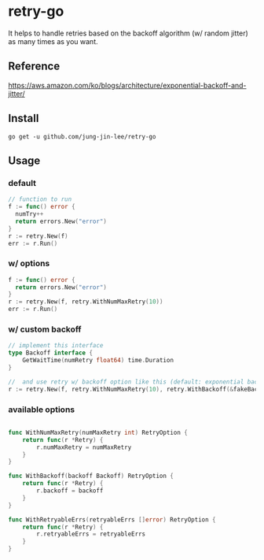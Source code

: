 # retry-go

It helps to handle retries based on the backoff algorithm (w/ random jitter) as many times as you want.

## Reference

https://aws.amazon.com/ko/blogs/architecture/exponential-backoff-and-jitter/

## Install

```
go get -u github.com/jung-jin-lee/retry-go
```

## Usage

### default

```go
// function to run
f := func() error {
  numTry++
  return errors.New("error")
}
r := retry.New(f)
err := r.Run()
```

### w/ options

```go
f := func() error {
  return errors.New("error")
}
r := retry.New(f, retry.WithNumMaxRetry(10))
err := r.Run()
```

### w/ custom backoff

```go
// implement this interface
type Backoff interface {
	GetWaitTime(numRetry float64) time.Duration
}

//  and use retry w/ backoff option like this (default: exponential backoff w/ random jitter)
r := retry.New(f, retry.WithNumMaxRetry(10), retry.WithBackoff(&fakeBackoff{}))
```

### available options

```go

func WithNumMaxRetry(numMaxRetry int) RetryOption {
	return func(r *Retry) {
		r.numMaxRetry = numMaxRetry
	}
}

func WithBackoff(backoff Backoff) RetryOption {
	return func(r *Retry) {
		r.backoff = backoff
	}
}

func WithRetryableErrs(retryableErrs []error) RetryOption {
	return func(r *Retry) {
		r.retryableErrs = retryableErrs
	}
}
```
